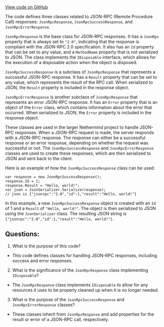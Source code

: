 [View code on GitHub](https://github.com/NethermindEth/nethermind/src/Nethermind/Nethermind.JsonRpc/JsonRpcResponse.cs)

The code defines three classes related to JSON-RPC (Remote Procedure Call) responses: `JsonRpcResponse`, `JsonRpcSuccessResponse`, and `JsonRpcErrorResponse`. 

`JsonRpcResponse` is the base class for JSON-RPC responses. It has a `JsonRpc` property that is always set to `"2.0"`, indicating that the response is compliant with the JSON-RPC 2.0 specification. It also has an `Id` property that can be set to any value, and a `MethodName` property that is not serialized to JSON. The class implements the `IDisposable` interface, which allows for the execution of a disposable action when the object is disposed.

`JsonRpcSuccessResponse` is a subclass of `JsonRpcResponse` that represents a successful JSON-RPC response. It has a `Result` property that can be set to any value, which represents the result of the RPC call. When serialized to JSON, the `Result` property is included in the response object.

`JsonRpcErrorResponse` is another subclass of `JsonRpcResponse` that represents an error JSON-RPC response. It has an `Error` property that is an object of the `Error` class, which contains information about the error that occurred. When serialized to JSON, the `Error` property is included in the response object.

These classes are used in the larger Nethermind project to handle JSON-RPC responses. When a JSON-RPC request is made, the server responds with a JSON-RPC response. The response can either be a successful response or an error response, depending on whether the request was successful or not. The `JsonRpcSuccessResponse` and `JsonRpcErrorResponse` classes are used to create these responses, which are then serialized to JSON and sent back to the client.

Here is an example of how the `JsonRpcSuccessResponse` class can be used:

```
var response = new JsonRpcSuccessResponse();
response.Id = 1;
response.Result = "Hello, world!";
var json = JsonSerializer.Serialize(response);
// json is {"jsonrpc":"2.0","id":1,"result":"Hello, world!"}
```

In this example, a new `JsonRpcSuccessResponse` object is created with an `Id` of 1 and a `Result` of `"Hello, world!"`. The object is then serialized to JSON using the `JsonSerializer` class. The resulting JSON string is `{"jsonrpc":"2.0","id":1,"result":"Hello, world!"}`.
## Questions: 
 1. What is the purpose of this code?
- This code defines classes for handling JSON-RPC responses, including success and error responses.

2. What is the significance of the `JsonRpcResponse` class implementing `IDisposable`?
- The `JsonRpcResponse` class implements `IDisposable` to allow for any resources it uses to be properly cleaned up when it is no longer needed.

3. What is the purpose of the `JsonRpcSuccessResponse` and `JsonRpcErrorResponse` classes?
- These classes inherit from `JsonRpcResponse` and add properties for the result or error of a JSON-RPC call, respectively.